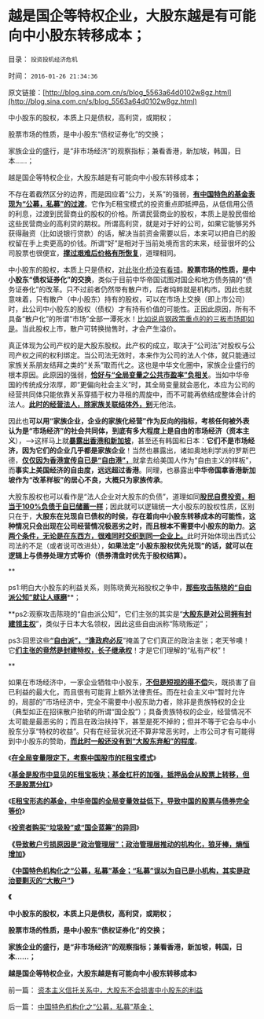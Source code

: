# 越是国企等特权企业，大股东越是有可能向中小股东转移成本；

目录： `投资投机经济危机` 

时间： `2016-01-26 21:34:36` 

原文链接：[http://blog.sina.com.cn/s/blog_5563a64d0102w8gz.html](http://blog.sina.com.cn/s/blog_5563a64d0102w8gz.html)

中小股东的股权，本质上只是债权，高利贷，或期权；

股票市场的性质，是中小股东“债权证券化”的交换；

家族企业的盛行，是“非市场经济”的观察指标；兼看香港，新加坡，韩国，日本……；

越是国企等特权企业，大股东越是有可能向中小股东转移成本；

不存在着截然区分的边界，而是因应着“公力，关系”的强弱，[**有中国特色的基金表现为“公募，私募”的过渡**](../../../2014/2/14/汉股“机构化”的唯一前景，及私募股神自杀式五毛.md)。它作为E租宝模式的投资重点即抵押品，从低信用公债的利息，过渡到民营商业的股权的价格。所谓民营商业的股权，本质上是股民借给这些民营商业的高利贷的期权。所谓高利贷，就是对于好的公司，如果它能够另外获得融资（比如说银行贷款）的话，解决当前资金需要以后，本来可以把自已的股权留在手上卖更高的价钱。所谓“好”是相对于当前处境而言的末来，经营很坏的公司股票也很便宜，[**撑过艰难后价格有所恢复**](../../../2010/3/25/政策面利好其实是一个反向指标.md)，道理相同。

中小股东的股权，本质上只是债权，[对此张化桥没有看错](../../../2013/12/15/市盈率与利率没有确切的逻辑关联，否则市盈率应再高许多倍.md)。**股票市场的性质，是中小股东“债权证券化”的交换**，类似于目前中华帝国试图对国企和地方债务搞的“债务证券化”的改革。只不过前者仍然带有散户市，后者纯粹就是机构市。因此也就意味着，只有散户（中小股东）持有的股权，可以在市场上交换（即上市公司）时，此公司中小股东的股权（债权）才有持有价值的可能性。正因此原因，所有不具备“散户化”的所谓“市场”全部一潭死水！[比如说肖钢政策重点的的三板市场即如是](../../../2013/12/15/市盈率与利率没有确切的逻辑关联，否则市盈率应再高许多倍.md)。当此股权上市，散户可转换抛售时，才会产生溢价。

真正体现为公司产权的是大股东股权。此产权的成立，取决于“公司法”对股权与公司产权之间的权利绑定。当公司法无效时，本来作为公司的法人个体，就只能通过家族关系朋友结拜之类的“关系”取而代之。这也是中华文化圈中，家族企业盛行的根本原因。此原因的强弱，[**恰好与“全局变量之公共市盈率”负相关**](../../../2016/1/14/散户平均套牢（沉淀）时间＝平均市盈率＝中国低效益／个人期望.md)。当如中华帝国的传统成分浓厚，即“更偏向社会主义”时，其全局变量就会恶化，本应为公司的经营共同体只能依靠关系穿插于权力寻租的周旋中，而不可能再依结成整体会计的法人。[**此时的经营法人，除家族关联结体外，别**](../../../2010/10/2/黄光裕先生嫌14年判得太少了，买多点！不缺钱！.md)无他法。

因此也**可以用“家族企业，企业的家族化经营”作为反向的指标，考核任何被外表认为是“市场经济”的社会共同体，到底有多大程度上是自由的市场经济（资本主义**），——>这样马上就[**暴露出香港和新加坡**](../../../2014/10/22/香港事件的深层原因，是香港经济模式不可持续.md)，甚至还有韩国和日本：**它们不是市场经济，因为它们的企业几乎都是家族企业**！当然也暴露出，诸如奥地利学派的罗斯巴德，[**仅仅因为香港宣传自已是“自由港”，**](../../../2014/7/7/香港如果真的是一个自由港，香港经济体系就不会崩溃；.md)就拿去给美国人作为“自由主义的样板”，而**事实上美国经济的自由度，远远超过香港**。同理，也暴露出**中华帝国拿香港新加坡作为“改革样板”的居心不良，大概只为家族传承**。

大股东股权也可以看作是“法人企业对大股东的负债”，道理如同[**股民自费投资，相当于100%负债于自已储蓄一样**](../../../2016/1/13/股民对股票回报期望，其年化利率，与炒房，投利贷的对比；.md)；因此就可以逻辑统一大小股东的股权性质，区别只在于，**大股东在兑现自已债权的时侯，存在着向中小股东转移成本的可能性，这种情况只会出现在公司经营情况极恶劣之时，而且根本不需要中小股东的助力**。[**这两个条件，无论是在东西方，很难同时交织到同一企业上。**](../../../2012/11/18/资本主义的财富是“庞氏陷阱”吗？.md)此时开始体现出西式公司法的不足（或者说可改进处），**如果法定“小股东股权优先兑现”的话，就可以在逻辑上与债券处理方式等价（债券清盘时优先于股权结算）。**

**

ps1:明白大小股东的利益关系，则陈晓黄光裕股权之争中，[**那些攻击陈晓的“自由派公知”就让人琢磨**](../../../2010/10/2/陈晓乍成了黄光裕的包衣？.md)**；

**ps2:观察攻击陈晓的“自由派公知”，它们主张的其实是“[**大股东是对公司拥有封建领主权**](../../../2012/3/26/封建的不是“土地”而是“公共垄断的产权”.md)”，类似于日本大名领权，因此这些自由派称“陈晓叛逆”；

ps3:回思这些[**“自由派”，“逢政府必反**](../../../2013/6/24/“逢政府必反”的民粹良心，共产主义爽约的“原罪”.md)”掩盖了它们真正的政治主张；老天爷噢！它[**们主张的竟然是封建特权，长子继承权**](../../../2012/10/16/君主创设长子继承权后，被贵族挟制；.md)！才是它们理解的“私有产权”！

**

如果在市场经济中，一家企业牺牲中小股东，[**不但是短视的得不偿**](../../../2012/11/16/股价，股东会计权益（分红）和资本的关系.md)失，既损害了自已利益的最大化，而且很有可能背上额外法律责任。而在社会主义中“暂时允许的，局部的”市场经济中，完全不需要中小股东助力者，除非是贵族特权的企业（典型如正在招徕散户抬轿的所谓“国企股”）；具备贵族特权的企业，经营情况不太可能是最恶劣的；而且在政治扶持下，甚至是死不掉的；但并不等于它会与中小股东分享“特权的收益”。只有在经营状况还不算非常恶劣时，上市公司才有可能得到中小股东的赞助，[**而此时一般还没有到“大股东弃船”的程度**](../../../2012/11/15/股份公司的投资价值和资本并购的获利原理.md)。

《[**在全局变量限定下，考察中国股市的E租宝模式**](../../../2016/1/19/在全局变量限定下，考察中国股市的E租宝模式；.md)》

《[**基金是股市中显见的E租宝板块；基金杠杆的加强，抵押品会从股票上转移，但不是股票分红**](../../../2016/1/20/基金是股市中显见的E租宝板块，债券，和股票分红.md)》

《[**E租宝形态的基金，中华帝国的全局变量效益低下，导致中国的股票与债券完全等价**](../../../2016/1/21/中华帝国的全局变量效益低下，导致中国的股票与债券完全等价；.md)》

《[**投资者购买“垃圾股”或“国企蓝筹”的异同**](../../../2016/1/22/投资者购买“垃圾股”或“国企蓝筹”的异同.md)》

**《**[**导致散户亏损原因是“政治管理层”；政治管理层推动的机构化，狼牙棒，熵恒增加**](../../../2016/1/23/股市投资的E租宝模式,边际效应在股市中“熵恒增加”.md)**》**

**《**[**中国特色机构化之“公募，私募”基金；“私募”误以为自已是小机构，其实是政治要剿灭的“大散户”**](../../../2016/1/25/中国特色机构化之“公募，私募”基金；.md)**》**

**《**

**中小股东的股权，本质上只是债权，高利贷，或期权；**

**股票市场的性质，是中小股东“债权证券化”的交换；**

**家族企业的盛行，是“非市场经济”的观察指标；兼看香港，新加坡，韩国，日本……；**

**越是国企等特权企业，大股东越是有可能向中小股东转移成本**》

前一篇： [资本主义信托关系中，大股东不会损害中小股东的利益](../../../2016/1/27/资本主义信托关系中，大股东不会损害中小股东的利益.md)

后一篇： [中国特色机构化之“公募，私募”基金；](../../../2016/1/25/中国特色机构化之“公募，私募”基金；.md)

